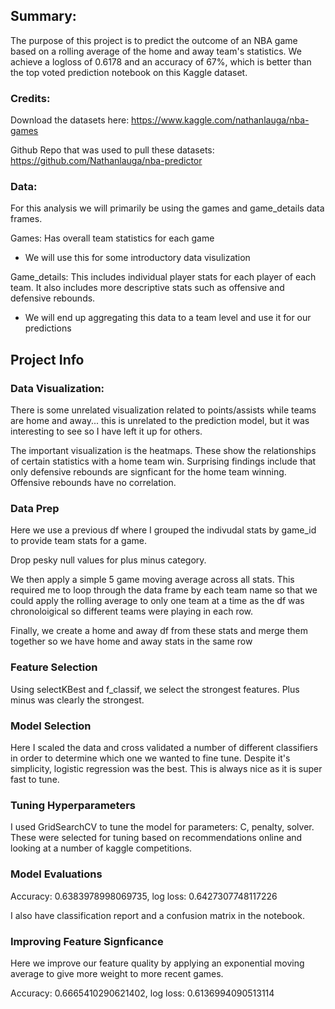 ## Summary:
The purpose of this project is to predict the outcome of an NBA game based on a rolling average of the home and away team's statistics.
We achieve a logloss of 0.6178 and an accuracy of 67%, which is better than the top voted prediction notebook on this Kaggle dataset. 

### Credits:
Download the datasets here: https://www.kaggle.com/nathanlauga/nba-games

Github Repo that was used to pull these datasets: https://github.com/Nathanlauga/nba-predictor

### Data:
For this analysis we will primarily be using the games and game_details data frames. 

Games: Has overall team statistics for each game
- We will use this for some introductory data visulization

Game_details: This includes individual player stats for each player of each team. It also includes more descriptive stats such as offensive and defensive rebounds.
- We will end up aggregating this data to a team level and use it for our predictions

## Project Info

### Data Visualization:
There is some unrelated visualization related to points/assists while teams are home and away... this is unrelated to the prediction model, but it was interesting to see so I have left it up for others. 

The important visualization is the heatmaps. These show the relationships of certain statistics with a home team win. Surprising findings include that only defensive rebounds are signficant for the home team winning. Offensive rebounds have no correlation. 

### Data Prep
Here we use a previous df where I grouped the indivudal stats by game_id to provide team stats for a game. 

Drop pesky null values for plus minus category. 

We then apply a simple 5 game moving average across all stats. This required me to loop through the data frame by each team name so that we could apply the rolling average to only one team at a time as the df was chronoloigical so different teams were playing in each row. 

Finally, we create a home and away df from these stats and merge them together so we have home and away stats in the same row

### Feature Selection
Using selectKBest and f_classif, we select the strongest features. Plus minus was clearly the strongest. 

### Model Selection

Here I scaled the data and cross validated a number of different classifiers in order to determine which one we wanted to fine tune. 
Despite it's simplicity, logistic regression was the best. This is always nice as it is super fast to tune.

### Tuning Hyperparameters

I used GridSearchCV to tune the model for parameters: C, penalty, solver. These were selected for tuning based on recommendations online and looking at a number of kaggle competitions.

### Model Evaluations
Accuracy: 0.6383978998069735, log loss: 0.6427307748117226

I also have classification report and a confusion matrix in the notebook.

### Improving Feature Signficance
Here we improve our feature quality by applying an exponential moving average to give more weight to more recent games.

Accuracy: 0.6665410290621402, log loss: 0.6136994090513114

